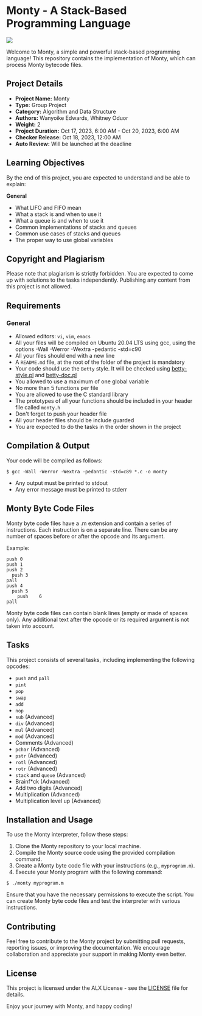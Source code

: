 # Monty - A Stack-Based Programming Language

![](https://pbs.twimg.com/media/CFYYWy6UEAE9Ow-.png)

Welcome to Monty, a simple and powerful stack-based programming language! This repository contains the implementation of Monty, which can process Monty bytecode files.

## Project Details

- **Project Name:** Monty
- **Type:** Group Project
- **Category:** Algorithm and Data Structure
- **Authors:** Wanyoike Edwards, Whitney Oduor
- **Weight:** 2
- **Project Duration:** Oct 17, 2023, 6:00 AM - Oct 20, 2023, 6:00 AM
- **Checker Release:** Oct 18, 2023, 12:00 AM
- **Auto Review:** Will be launched at the deadline

## Learning Objectives

By the end of this project, you are expected to understand and be able to explain:

**General**
- What LIFO and FIFO mean
- What a stack is and when to use it
- What a queue is and when to use it
- Common implementations of stacks and queues
- Common use cases of stacks and queues
- The proper way to use global variables

## Copyright and Plagiarism

Please note that plagiarism is strictly forbidden. You are expected to come up with solutions to the tasks independently. Publishing any content from this project is not allowed.

## Requirements

### General

-   Allowed editors: `vi`, `vim`, `emacs`
-   All your files will be compiled on Ubuntu 20.04 LTS using gcc, using the options -Wall -Werror -Wextra -pedantic -std=c90
-   All your files should end with a new line
-   A `README.md` file, at the root of the folder of the project is mandatory
-   Your code should use the `Betty` style. It will be checked using [betty-style.pl](https://github.com/holbertonschool/Betty/blob/master/betty-style.pl "betty-style.pl") and [betty-doc.pl](https://github.com/holbertonschool/Betty/blob/master/betty-doc.pl "betty-doc.pl")
-   You allowed to use a maximum of one global variable
-   No more than 5 functions per file
-   You are allowed to use the C standard library
-   The prototypes of all your functions should be included in your header file called `monty.h`
-   Don't forget to push your header file
-   All your header files should be include guarded
-   You are expected to do the tasks in the order shown in the project

## Compilation & Output

Your code will be compiled as follows:
```shell
$ gcc -Wall -Werror -Wextra -pedantic -std=c89 *.c -o monty
```
- Any output must be printed to stdout
- Any error message must be printed to stderr

## Monty Byte Code Files

Monty byte code files have a .m extension and contain a series of instructions. Each instruction is on a separate line. There can be any number of spaces before or after the opcode and its argument.

Example:
```
push 0
push 1
push 2
  push 3
pall
push 4
  push 5
    push    6
pall
```

Monty byte code files can contain blank lines (empty or made of spaces only). Any additional text after the opcode or its required argument is not taken into account.

## Tasks

This project consists of several tasks, including implementing the following opcodes:

- `push` and `pall`
- `pint`
- `pop`
- `swap`
- `add`
- `nop`
- `sub` (Advanced)
- `div` (Advanced)
- `mul` (Advanced)
- `mod` (Advanced)
- Comments (Advanced)
- `pchar` (Advanced)
- `pstr` (Advanced)
- `rotl` (Advanced)
- `rotr` (Advanced)
- `stack` and `queue` (Advanced)
- Brainf*ck (Advanced)
- Add two digits (Advanced)
- Multiplication (Advanced)
- Multiplication level up (Advanced)

## Installation and Usage

To use the Monty interpreter, follow these steps:

1. Clone the Monty repository to your local machine.
2. Compile the Monty source code using the provided compilation command.
3. Create a Monty byte code file with your instructions (e.g., `myprogram.m`).
4. Execute your Monty program with the following command:

```shell
$ ./monty myprogram.m
```

Ensure that you have the necessary permissions to execute the script. You can create Monty byte code files and test the interpreter with various instructions.

## Contributing

Feel free to contribute to the Monty project by submitting pull requests, reporting issues, or improving the documentation. We encourage collaboration and appreciate your support in making Monty even better.

## License

This project is licensed under the ALX License - see the [LICENSE](LICENSE) file for details.

Enjoy your journey with Monty, and happy coding!
